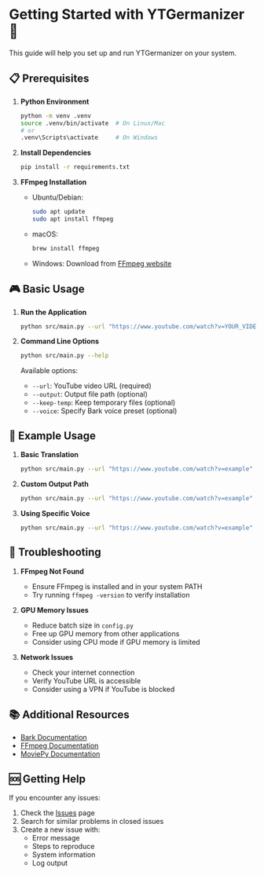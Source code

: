 # Getting Started with YTGermanizer 🚀

This guide will help you set up and run YTGermanizer on your system.

## 📋 Prerequisites

1. **Python Environment**
   ```bash
   python -m venv .venv
   source .venv/bin/activate  # On Linux/Mac
   # or
   .venv\Scripts\activate     # On Windows
   ```

2. **Install Dependencies**
   ```bash
   pip install -r requirements.txt
   ```

3. **FFmpeg Installation**
   - Ubuntu/Debian:
     ```bash
     sudo apt update
     sudo apt install ffmpeg
     ```
   - macOS:
     ```bash
     brew install ffmpeg
     ```
   - Windows: Download from [FFmpeg website](https://ffmpeg.org/download.html)

## 🎮 Basic Usage

1. **Run the Application**
   ```bash
   python src/main.py --url "https://www.youtube.com/watch?v=YOUR_VIDEO_ID"
   ```

2. **Command Line Options**
   ```bash
   python src/main.py --help
   ```
   Available options:
   - `--url`: YouTube video URL (required)
   - `--output`: Output file path (optional)
   - `--keep-temp`: Keep temporary files (optional)
   - `--voice`: Specify Bark voice preset (optional)

## 🎯 Example Usage

1. **Basic Translation**
   ```bash
   python src/main.py --url "https://www.youtube.com/watch?v=example"
   ```

2. **Custom Output Path**
   ```bash
   python src/main.py --url "https://www.youtube.com/watch?v=example" --output "my_video_german.mp4"
   ```

3. **Using Specific Voice**
   ```bash
   python src/main.py --url "https://www.youtube.com/watch?v=example" --voice "v2/de_speaker_6"
   ```

## 🔧 Troubleshooting

1. **FFmpeg Not Found**
   - Ensure FFmpeg is installed and in your system PATH
   - Try running `ffmpeg -version` to verify installation

2. **GPU Memory Issues**
   - Reduce batch size in `config.py`
   - Free up GPU memory from other applications
   - Consider using CPU mode if GPU memory is limited

3. **Network Issues**
   - Check your internet connection
   - Verify YouTube URL is accessible
   - Consider using a VPN if YouTube is blocked

## 📚 Additional Resources

- [Bark Documentation](https://github.com/suno-ai/bark)
- [FFmpeg Documentation](https://ffmpeg.org/documentation.html)
- [MoviePy Documentation](https://zulko.github.io/moviepy/)

## 🆘 Getting Help

If you encounter any issues:
1. Check the [Issues](https://github.com/raulduke9119/ytgermanizer/issues) page
2. Search for similar problems in closed issues
3. Create a new issue with:
   - Error message
   - Steps to reproduce
   - System information
   - Log output
